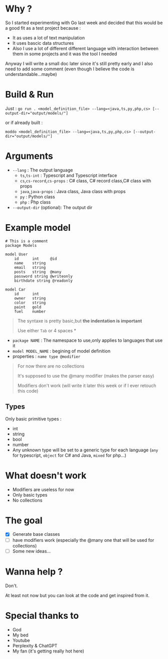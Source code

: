 # Why ?

So I started experimenting with Go last week and decided that this would be a good fit as a test project because :
- It as uses a lot of text manipulation 
- It uses bascic data structures 
- Also I use a lot of different different language with interaction between them in some projects and it was the tool I needed

Anyway I will write a small doc later since it's still pretty early and I also need to add some comment (even though I believe the code is understandable...maybe)


# Build & Run

Just :
`go run . <model_definition_file> --lang=<java,ts,py,php,cs> [--output-dir="output/models/"]` 

or if already built :

`moddo <model_definition_file> --lang=<java,ts,py,php,cs> [--output-dir="output/models/"]`


# Arguments 

- `--lang` : The output language
    - `ts`,`ts-int` : Typescript and Typescript interface
    - `cs`,`cs-record`,`cs-props` : C# class, C# record class,C# class with props
    - `java`,`java-props` : Java class, Java class with props
    - `py` : Python class
    - `php` : Php class
- `--output-dir` (optional): The output dir

# Example model 

```
# This is a comment
package Models

model User
    id      int     @id
    name    string
    email   string
    posts   string  @many
    password string @writeonly
    birthdate string @readonly

model Car
    id      int
    owner   string
    color   string
    paint   gold
    fuel    number
```

> The syntaxe is pretty basic,but **the indentation is important**
> 
> Use either `Tab` or 4 spaces *

- `package NAME` : The namespace to use,only applies to languages that use it
- `model MODEL_NAME` : begining of model definition
- properties : `name type @modifier`

> For now there are no collections
>
> It's supposed to use the @many modifier (makes the parser easy)
>
> Modifiers don't work (will write it later this week or if I ever retouch this code)

## Types 
Only basic primitive types :
- int
- string
- bool
- number
- Any unknown type will be set to a generic type for each language (`any` for typescript, `object` for C# and Java, `mixed` for php...)

# What doesn't work

- Modifiers are useless for now
- Only basic types
- No collections

# The goal

- [x] Generate base classes
- [ ] have modifiers work (especially the @many one that will be used for collections)
- [ ] Some new ideas...

# Wanna help ?

Don't.

At least not now but you can look at the code and get inspired from it.

# Special thanks to

- God
- My bed
- Youtube
- Perplexity & ChatGPT
- My fan (it's getting really hot here)
  
